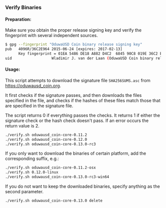 ### Verify Binaries

#### Preparation:

Make sure you obtain the proper release signing key and verify the fingerprint with several independent sources.

```sh
$ gpg --fingerprint "OduwaUSD Coin binary release signing key"
pub   4096R/36C2E964 2015-06-24 [expires: 2017-02-13]
      Key fingerprint = 01EA 5486 DE18 A882 D4C2  6845 90C8 019E 36C2 E964
uid                  Wladimir J. van der Laan (OduwaUSD Coin binary release signing key) <laanwj@gmail.com>
```

#### Usage:

This script attempts to download the signature file `SHA256SUMS.asc` from https://oduwausd_coin.org.

It first checks if the signature passes, and then downloads the files specified in the file, and checks if the hashes of these files match those that are specified in the signature file.

The script returns 0 if everything passes the checks. It returns 1 if either the signature check or the hash check doesn't pass. If an error occurs the return value is 2.


```sh
./verify.sh oduwausd_coin-core-0.11.2
./verify.sh oduwausd_coin-core-0.12.0
./verify.sh oduwausd_coin-core-0.13.0-rc3
```

If you only want to download the binaries of certain platform, add the corresponding suffix, e.g.:

```sh
./verify.sh oduwausd_coin-core-0.11.2-osx
./verify.sh 0.12.0-linux
./verify.sh oduwausd_coin-core-0.13.0-rc3-win64
```

If you do not want to keep the downloaded binaries, specify anything as the second parameter.

```sh
./verify.sh oduwausd_coin-core-0.13.0 delete
```
